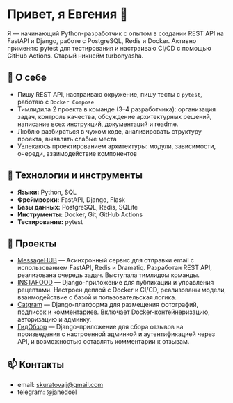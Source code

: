 # Привет, я Евгения 👋

Я — начинающий Python-разработчик с опытом в создании REST API на FastAPI и Django, работе с PostgreSQL, Redis и Docker. Активно применяю pytest для тестирования и настраиваю CI/CD с помощью GitHub Actions.
Старый никнейм turbonyasha.

## 💼 О себе

- Пишу REST API, настраиваю окружение, пишу тесты с `pytest`, работаю с `Docker Compose`
- Тимлидила 2 проекта в команде (3–4 разработчика): организация задач, контроль качества, обсуждение архитектурных решений, написание всех инструкций, документаций и readme.
- Люблю разбираться в чужом коде, анализировать структуру проекта, выявлять слабые места
- Увлекаюсь проектированием архитектуры: модули, зависимости, очереди, взаимодействие компонентов

## 🧰 Технологии и инструменты

- **Языки:** Python, SQL
- **Фреймворки:** FastAPI, Django, Flask
- **Базы данных:** PostgreSQL, Redis, SQLite
- **Инструменты:** Docker, Git, GitHub Actions
- **Тестирование:** pytest

## 📌 Проекты

- [MessageHUB](https://github.com/turbonyasha/messagehub) — Асинхронный сервис для отправки email с использованием FastAPI, Redis и Dramatiq. Разработан REST API, реализована очередь задач. Выступала тимлидом команды.
- [INSTAFOOD](https://github.com/turbonyasha/instafood) — Django-приложение для публикации и управления рецептами. Настроен деплой с Docker и CI/CD, реализованы модели, взаимодействие с базой и пользовательская логика.
- [Catgram](https://github.com/turbonyasha/kittygram_final) — Django-платформа для размещения фотографий, подписок и комментариев. Включает Docker-контейнеризацию, авторизацию и админку.
- [ГидОбзор](https://github.com/turbonyasha/api_yamdb) — Django-приложение для сбора отзывов на произведения с настроенной админкой и аутентификацией через API, и возможностью оставлять комментарии к отзывам.

## 📫 Контакты

- email: skuratovajj@gmail.com
- telegram: @janedoel
